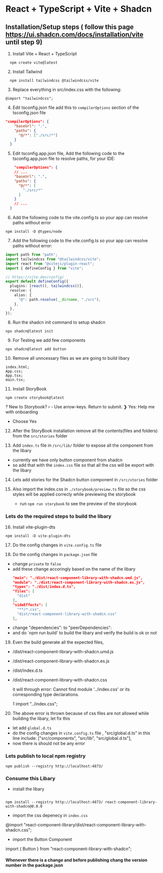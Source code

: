 # React + TypeScript + Vite + Shadcn

## Installation/Setup steps ( follow this page https://ui.shadcn.com/docs/installation/vite until step 9)

1. Install Vite + React + TypeScript

```node
  npm create vite@latest
```

2. Install Tailwind

```node
  npm install tailwindcss @tailwindcss/vite
```

3. Replace everything in src/index.css with the following:

```node
@import "tailwindcss";
```

4. Edit tsconfig.json file add this to `compilerOptions` section of the tsconfig.json file

```json
"compilerOptions": {
    "baseUrl": ".",
    "paths": {
      "@/*": ["./src/*"]
    }
  }
```

5. Edit tsconfig.app.json file, Add the following code to the tsconfig.app.json file to resolve paths, for your IDE:

```json
    "compilerOptions": {
    // ...
    "baseUrl": ".",
    "paths": {
      "@/*": [
        "./src/*"
      ]
    }
    // ...
  }
```

6. Add the following code to the vite.config.ts so your app can resolve paths without error

```node
npm install -D @types/node
```

7. Add the following code to the vite.config.ts so your app can resolve paths without error:

```ts
import path from "path";
import tailwindcss from "@tailwindcss/vite";
import react from "@vitejs/plugin-react";
import { defineConfig } from "vite";

// https://vite.dev/config/
export default defineConfig({
  plugins: [react(), tailwindcss()],
  resolve: {
    alias: {
      "@": path.resolve(__dirname, "./src"),
    },
  },
});
```

8. Run the shadcn init command to setup shadcn

```node
npx shadcn@latest init
```

9. For Testing we add few components

```node
npx shadcn@latest add button
```

10. Remove all unncessary files as we are going to build libary

```node
index.html;
App.css;
App.tsx;
main.tsx;
```

11. Install StoryBook

```node
npm create storybook@latest
```

? New to Storybook? › - Use arrow-keys. Return to submit.
❯ Yes: Help me with onboarding

- Choose Yes

12. After the StoryBook installation remove all the contents(files and folders) from the `src/stories` folder

13. Add `index.ts` file in `/src/lib/` folder to expose all the component from the libary

- currently we have only button component from shadcn
- so add that with the `index.css` file so that all the css will be export with the libary

14. Lets add stories for the Shadcn button component in `/src/stories` folder

15. Also import the index.css in `./storybook/preview.ts` file so the css styles will be applied correcly while previewing the storybook
    - run `npm run storybook` to see the preview of the storybook

### Lets do the required steps to build the libary

16. Install vite-plugin-dts

```node
npm install -D vite-plugin-dts
```

17. Do the config changes in `vite.config.ts` file

18. Do the config changes in `package.json` file

- change `private` to `false`
- add these change accoringly based on the name of the libary
  ```json
  "main": "./dist/react-component-library-with-shadcn.umd.js",
  "module": "./dist/react-component-library-with-shadcn.es.js",
  "types": "./dist/index.d.ts",
  "files": [
    "dist"
  ],
  "sideEffects": [
    "**/*.css",
    "dist/react-component-library-with-shadcn.css"
  ],
  ```
- change "dependencies": to "peerDependencies":
- and do `npm run build' to build the libary and verify the build is ok or not

19. Even the build generate all the expected files,

- /dist/react-component-library-with-shadcn.umd.js
- /dist/react-component-library-with-shadcn.es.js
- /dist/index.d.ts
- /dist/react-component-library-with-shadcn.css

  it will through error: Cannot find module '../index.css' or its corresponding type declarations.

  1 import "../index.css";

20. The above error is thrown because of css files are not allowed while building the libary, let fix this

- let add `global.d.ts`
- do the config changes in `vite.config.ts` file , "src/global.d.ts" in this line
  include: ["src/components", "src/lib", "src/global.d.ts"],
- now there is should not be any error

### Lets publish to local npm registry

```node
npm publish --registry http://localhost:4873/
```

### Consume this Libary

- install the libary

```node

npm install --registry http://localhost:4873/ react-component-library-with-shadcn@0.0.0

```

- import the css depenecy in `index.css`

@import "react-component-library/dist/react-component-library-with-shadcn.css";

- import the Button Component

import { Button } from "react-component-library-with-shadcn";

#### Whenever there is a change and before publishing chang the version number in the package.json
